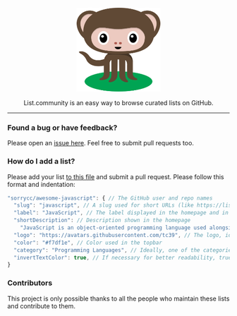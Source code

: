 <p align="center">
  <a href="https://list.community/">
    <img alt="Octomonkey welcomes you!" src="src/octomonkey.svg" width="190" height="190">
  </a>
</p>

<p align="center">
  List.community is an easy way to browse curated lists on GitHub.
</p>

---

### Found a bug or have feedback?

Please open an [issue here](https://github.com/listcommunity/support).
Feel free to submit pull requests too.

### How do I add a list?

Please add your list [to this file](https://github.com/listcommunity/support/blob/master/src/lists.js)
and submit a pull request. Please follow this format and indentation:

```js
"sorrycc/awesome-javascript": { // The GitHub user and repo names
  "slug": "javascript", // A slug used for short URLs (like https://list.community/javascript)
  "label": "JavaScript", // The label displayed in the homepage and in the page title
  "shortDescription": // Description shown in the homepage
    "JavaScript is an object-oriented programming language used alongside HTML and CSS to give functionality to web pages.",
  "logo": "https://avatars.githubusercontent.com/tc39", // The logo, ideally a GitHub avatar so that we can pass a `size` param
  "color": "#f7df1e", // Color used in the topbar
  "category": "Programming Languages", // Ideally, one of the categories from https://github.com/sindresorhus/awesome
  "invertTextColor": true, // If necessary for better readability, true will make the text in the topbar black instead of white
}
```

### Contributors

This project is only possible thanks to all the people who maintain these lists and contribute to them.
